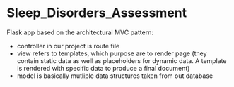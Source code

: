 # Sleep_Disorders_Assessment

Flask app based on the architectural MVC pattern: <br>
<ul>
  <li>controller in our project is route file</li>
  <li>view refers to templates, which purpose are to render page (they contain static data as well as placeholders for dynamic data. A template is rendered with specific data to produce a final document)</li>
  <li>model is basically mutliple data structures taken from out database</li>
</ul>
